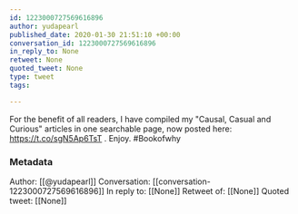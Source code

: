 ```yaml
---
id: 1223000727569616896
author: yudapearl
published_date: 2020-01-30 21:51:10 +00:00
conversation_id: 1223000727569616896
in_reply_to: None
retweet: None
quoted_tweet: None
type: tweet
tags:

---
```


For the benefit of all readers, I have compiled my "Causal, Casual and Curious" articles in one searchable page, now posted here: https://t.co/sgN5Ap6TsT . Enjoy. #Bookofwhy

### Metadata

Author: [[@yudapearl]]
Conversation: [[conversation-1223000727569616896]]
In reply to: [[None]]
Retweet of: [[None]]
Quoted tweet: [[None]]
